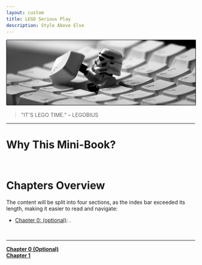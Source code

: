 ```yaml
---
layout: custom
title: LEGO Serious Play
description: Style Above Else
---
```


<img class="myImg" src="../images/headers/black-lego-stormtrooper.png" alt="https://wallpapers.com/wallpapers/lego-star-wars-1920-x-1200-rct4ulve5dbdfj6n.html" style="border: 1px solid #000; border-radius: 1px; padding: 0px; cursor: pointer;">

>"IT'S LEGO TIME." – LEGOBIUS

---

# Why This Mini-Book?


<br>

# Chapters Overview

The content will be split into four sections, as the index bar exceeded its length, making it easier to read and navigate:

- [Chapter 0: (optional)](/pages/confluence-chapter-0): .

<br>

---
<div class="ds-button-container">
  <a href="/pages/lsp-chapter-0" class="custom-button left"><strong>Chapter 0 (Optional)</strong></a>
</div>


<div class="ds-button-container">
  <a href="/pages/lsp-chapter-1" class="custom-button left"><strong>Chapter 1</strong></a>
</div>
